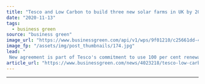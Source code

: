 ```yaml
---
title: "Tesco and Low Carbon to build three new solar farms in UK by 2021"
date: "2020-11-13"
tags: 
  - business green
source: "business green"
image_url: "https://www.businessgreen.com/api/v1/wps/9f01210/c25661dd-46dd-47da-a7cb-25000b42187a/3/PPA-photo-185x114.jpg"
image_fp: "/assets/img/post_thumbnails/174.jpg"
lead: "
 New agreement is part of Tesco's commitment to use 100 per cent renewable electricity by 2030, and is set to save 30,308 tonnes of CO2 emissions a year ..."
article_url: "https://www.businessgreen.com/news/4023218/tesco-low-carbon-build-solar-farms-uk-2021"
---
```


---
